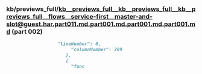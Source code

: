### kb/previews_full/kb__previews_full__kb__previews_full__kb__previews_full__flows__service-first__master-and-slot@guest.har.part011.md.part001.md.part001.md.part001.md (part 002)

```md
                   "lineNumber": 0,
                        "columnNumber": 209
                      },
                      {
                        "func
```

```
